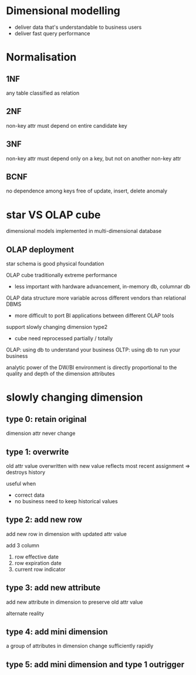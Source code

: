 # Dimensional modelling
- deliver data that's understandable to business users
- deliver fast query performance

# Normalisation
## 1NF
any table classified as relation

## 2NF
non-key attr must depend on entire candidate key

## 3NF
non-key attr must depend only on a key, but not on another non-key attr

## BCNF
no dependence among keys 
free of update, insert, delete anomaly


# star VS OLAP cube
dimensional models implemented in multi-dimensional database

## OLAP deployment
star schema is good physical foundation

OLAP cube traditionally extreme performance
- less important with hardware advancement, in-memory db, columnar db

OLAP data structure more variable across different vendors than relational DBMS
- more difficult to port BI applications between different OLAP tools

support slowly changing dimension type2
- cube need reprocessed partially / totally


OLAP: using db to understand your business
OLTP: using db to run your business


analytic power of the DW/BI environment is directly proportional to the quality and
depth of the dimension attributes


# slowly changing dimension
## type 0: retain original
dimension attr never change

## type 1: overwrite
old attr value overwritten with new value
reflects most recent assignment => destroys history

useful when
- correct data
- no business need to keep historical values

## type 2: add new row
add new row in dimension with updated attr value

add 3 column
1. row effective date
2. row expiration date
3. current row indicator

## type 3: add new attribute
add new attribute in dimension to preserve old attr value

alternate reality

## type 4: add mini dimension
a group of attributes in dimension change sufficiently rapidly

## type 5: add mini dimension and type 1 outrigger








